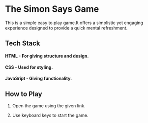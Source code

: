 
# The Simon Says Game

This is a simple easy to play game.It offers a simplistic yet engaging experience designed to provide a quick mental refreshment.

## Tech Stack

#### HTML - For giving structure and design.

#### CSS - Used for styling.

#### JavaSript - Giving functionality.


## How to Play

1. Open the game using the given link.

2. Use keyboard keys to start the game.

